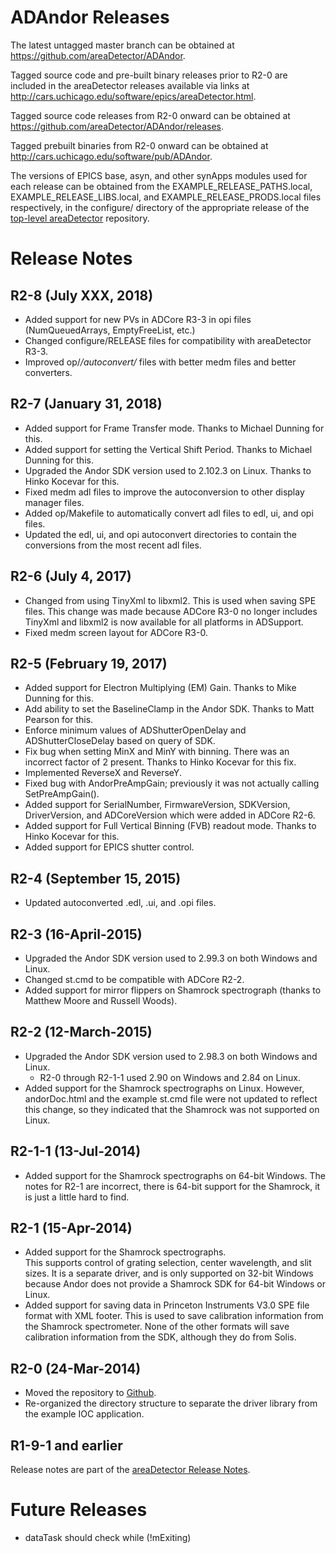 ADAndor Releases
==================

The latest untagged master branch can be obtained at
https://github.com/areaDetector/ADAndor.

Tagged source code and pre-built binary releases prior to R2-0 are included
in the areaDetector releases available via links at
http://cars.uchicago.edu/software/epics/areaDetector.html.

Tagged source code releases from R2-0 onward can be obtained at 
https://github.com/areaDetector/ADAndor/releases.

Tagged prebuilt binaries from R2-0 onward can be obtained at
http://cars.uchicago.edu/software/pub/ADAndor.

The versions of EPICS base, asyn, and other synApps modules used for each release can be obtained from 
the EXAMPLE_RELEASE_PATHS.local, EXAMPLE_RELEASE_LIBS.local, and EXAMPLE_RELEASE_PRODS.local
files respectively, in the configure/ directory of the appropriate release of the 
[top-level areaDetector](https://github.com/areaDetector/areaDetector) repository.


Release Notes
=============
R2-8 (July XXX, 2018)
----
* Added support for new PVs in ADCore R3-3 in opi files (NumQueuedArrays, EmptyFreeList, etc.)
* Changed configure/RELEASE files for compatibility with areaDetector R3-3.
* Improved op/*/autoconvert/* files with better medm files and better converters.

R2-7 (January 31, 2018)
----
* Added support for Frame Transfer mode.  Thanks to Michael Dunning for this.
* Added support for setting the Vertical Shift Period. Thanks to Michael Dunning for this.
* Upgraded the Andor SDK version used to 2.102.3 on Linux. Thanks to Hinko Kocevar for this.
* Fixed medm adl files to improve the autoconversion to other display manager files.
* Added op/Makefile to automatically convert adl files to edl, ui, and opi files.
* Updated the edl, ui, and opi autoconvert directories to contain the conversions
  from the most recent adl files.


R2-6 (July 4, 2017)
----
* Changed from using TinyXml to libxml2.  This is used when saving SPE files.  This change was made
  because ADCore R3-0 no longer includes TinyXml and libxml2 is now available for all platforms in ADSupport.
* Fixed medm screen layout for ADCore R3-0.


R2-5 (February 19, 2017)
----
* Added support for Electron Multiplying (EM) Gain.  Thanks to Mike Dunning for this.
* Add ability to set the BaselineClamp in the Andor SDK.  Thanks to Matt Pearson for this.
* Enforce minimum values of ADShutterOpenDelay and ADShutterCloseDelay based on query of SDK.
* Fix bug when setting MinX and MinY with binning.  There was an incorrect factor of 2 present.
  Thanks to Hinko Kocevar for this fix.
* Implemented ReverseX and ReverseY.
* Fixed bug with AndorPreAmpGain; previously it was not actually calling SetPreAmpGain().
* Added support for SerialNumber, FirmwareVersion, SDKVersion, DriverVersion, and ADCoreVersion which
  were added in ADCore R2-6. 
* Added support for Full Vertical Binning (FVB) readout mode. Thanks to Hinko Kocevar for this.
* Added support for EPICS shutter control.

R2-4 (September 15, 2015)
----
* Updated autoconverted .edl, .ui, and .opi files.

R2-3 (16-April-2015)
----
* Upgraded the Andor SDK version used to 2.99.3 on both Windows and Linux.
* Changed st.cmd to be compatible with ADCore R2-2. 
* Added support for mirror flippers on Shamrock spectrograph (thanks to Matthew Moore and Russell Woods).

R2-2 (12-March-2015)
----
* Upgraded the Andor SDK version used to 2.98.3 on both Windows and Linux. 
  - R2-0 through R2-1-1 used 2.90 on Windows and 2.84 on Linux.
* Added support for the Shamrock spectrographs on Linux. 
  However, andorDoc.html and the example st.cmd file were not updated
  to reflect this change, so they indicated that the Shamrock was not 
  supported on Linux.

R2-1-1 (13-Jul-2014)
----
* Added support for the Shamrock spectrographs on 64-bit Windows. 
  The notes for R2-1 are incorrect, there is 64-bit support for the Shamrock, 
  it is just a little hard to find.

R2-1 (15-Apr-2014)
----
* Added support for the Shamrock spectrographs.  
  This supports control of grating selection, center wavelength, and slit sizes.
  It is a separate driver, and is only supported on 32-bit Windows because Andor does not provide a 
  Shamrock SDK for 64-bit Windows or Linux.
* Added support for saving data in Princeton Instruments V3.0 SPE file format with XML footer.
  This is used to save calibration information from the Shamrock spectrometer.
  None of the other formats will save calibration information from the SDK, although they do from Solis.

R2-0 (24-Mar-2014)
----
* Moved the repository to [Github](https://github.com/areaDetector/ADAndor).
* Re-organized the directory structure to separate the driver library from the example IOC application.

R1-9-1 and earlier
------------------
Release notes are part of the
[areaDetector Release Notes](http://cars.uchicago.edu/software/epics/areaDetectorReleaseNotes.html).

Future Releases
===============
* dataTask should check while (!mExiting)
